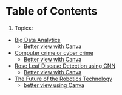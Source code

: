 # Table of Contents
1. Topics:
- [Big Data Analytics]()
  - [Better view with Canva](https://www.canva.com/design/DAFvebwhsbY/weMEqUVrw86B2iBkQ6weNw/edit)
- [Computer crime or cyber crime](https://docs.google.com/presentation/d/1eyEfoWEJT2mJVrfGnc901HPv-yFVj2q0/edit?usp=sharing&ouid=101950237861040247688&rtpof=true&sd=true)
  - [Better view with Canva](https://www.canva.com/design/DAFvGpEhyCY/PTfDecsLlzrwCXqSGx_hYw/edit)
- [Rose Leaf Disease Detection using CNN](https://docs.google.com/presentation/d/1AExkXHEf9fl3spmfkNq5FTi0juW5O-RX/edit?usp=sharing&ouid=101950237861040247688&rtpof=true&sd=true)
  - [Better view with Canva](https://www.canva.com/design/DAFvRVOqyfE/_fybj21droyctheSkgq3Tw/edit)
- [The Future of the Robotics Technology](https://docs.google.com/presentation/d/1dCsmZsAosnPHJA1jVGvc2FLJEKqJTSz8/edit?usp=sharing&ouid=101950237861040247688&rtpof=true&sd=true)
  - [better view using Canva](https://www.canva.com/design/DAFusj3GzCw/CYQbLcJlGSBJ7oq4B5lexw/edit)

